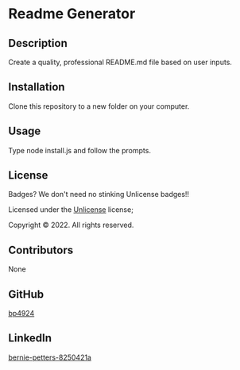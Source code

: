 # Readme Generator 
  ## Description 
  Create a quality, professional README.md file based on user inputs. 
  ## Installation 
  Clone this repository to a new folder on your computer.  
  ## Usage 
  Type node install.js and follow the prompts. 
  ## License 
  Badges? We don't need no stinking Unlicense badges!! 

  Licensed under the [Unlicense](https://choosealicense.com/licenses/unlicense/) license;
  
  Copyright © 2022. All rights reserved.
  ## Contributors 
  None 
  ## GitHub 
  [bp4924](https://github.com/bp4924) 
  ## LinkedIn 
  [bernie-petters-8250421a](https://linkedin.com/in/bernie-petters-8250421a)